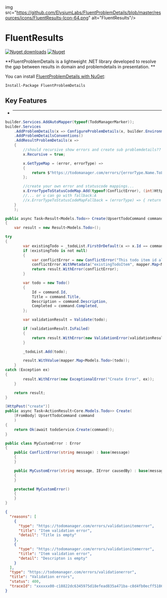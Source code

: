 img src="https://github.com/ElysiumLabs/FluentProblemDetails/blob/master/resources/icons/FluentResults-Icon-64.png" alt="FluentResults"/>

# FluentResults

[![Nuget downloads](https://img.shields.io/nuget/v/fluentproblemdetails.svg)](https://www.nuget.org/packages/FluentProblemDetails/)
[![Nuget](https://img.shields.io/nuget/dt/fluentproblemdetails)](https://www.nuget.org/packages/FluentProblemDetails/)

**FluentProblemDetails is a lightweight .NET library developed to resolve the gap  between results in domain and problemdetails in presentation. **

You can install [FluentProblemDetails with NuGet](https://www.nuget.org/packages/FluentProblemDetails/):

```
Install-Package FluentProblemDetails
```

## Key Features

- *****

```csharp
builder.Services.AddAutoMapper(typeof(TodoManagerMarker));
builder.Services
    .AddProblemDetails(x => ConfigureProblemDetails(x, builder.Environment))
    .AddProblemDetailsConventions()
    .AddResultProblemDetails(x => 
    {
        //should recursive show errors and create sub problemdetails??
        x.Recursive = true;

        x.GetTypeMap = (error, errorType) =>
        {
            return $"https://todomanager.com/errors/{errorType.Name.ToLower()}";
        };

        //create your own error and statuscode mappings...
        x.ErrorTypeToStatusCodeMap.Add(typeof(ConflictError), (int)HttpStatusCode.Conflict);
        //... or u can go with fallback:A
        //x.ErrorTypeToStatusCodeMapFallback = (errorType) => { return 418; }; //im teapot
    }
    );
```

```csharp
public async Task<Result<Models.Todo>> Create(UpsertTodoCommand command)
{
    var result = new Result<Models.Todo>();

try
{
        var existingTodo = _todoList.FirstOrDefault(x => x.Id == command.Id);
        if (existingTodo is not null)
        {
            var conflictError = new ConflictError("This todo item id already exists");
            conflictError.WithMetadata("existingTodoItem", mapper.Map<Models.Todo>(existingTodo));
            return result.WithError(conflictError);
        }

        var todo = new Todo()
        {
            Id = command.Id,
            Title = command.Title,
            Description = command.Description,
            Completed = command.Completed,
        };

        var validationResult = Validate(todo);

        if (validationResult.IsFailed)
        {
            return result.WithError(new ValidationError(validationResult.Errors));
        }

        _todoList.Add(todo);

        result.WithValue(mapper.Map<Models.Todo>(todo));
    }
catch (Exception ex)
{
        result.WithError(new ExceptionalError("Create Error", ex));
    }

    return result;
}
```

```csharp
[HttpPost("create")]
public async Task<ActionResult<Core.Models.Todo>> Create(
    [FromBody] UpsertTodoCommand command
    ) 
{
    return Ok(await todoService.Create(command));
}
```

```csharp
public class MyCustomError : Error
{
    public ConflictError(string message) : base(message)
    {
    }

    public MyCustomError(string message, IError causedBy) : base(message, causedBy)
    {
    }

    protected MyCustomError()
    {
    }
}
```


```json
{
  "reasons": [
    {
      "type": "https://todomanager.com/errors/validationitemerror",
      "title": "Item validation error",
      "detail": "Title is empty"
    },
    {
      "type": "https://todomanager.com/errors/validationitemerror",
      "title": "Item validation error",
      "detail": "Descripton is empty"
    }
  ],
  "type": "https://todomanager.com/errors/validationerror",
  "title": "Validation errors",
  "status": 400,
  "traceId": "xxxxxx00-c18822dc6345975d18efead835a471ba-c8d4fb0ecff51861-00"
}
```
